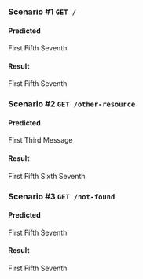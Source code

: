 ### Scenario #1 `GET /`

#### Predicted

First
Fifth
Seventh

#### Result

First
Fifth
Seventh

### Scenario #2 `GET /other-resource`

#### Predicted

First
Third
Message

#### Result

First
Fifth
Sixth
Seventh

### Scenario #3 `GET /not-found`

#### Predicted

First
Fifth
Seventh

#### Result

First
Fifth
Seventh
